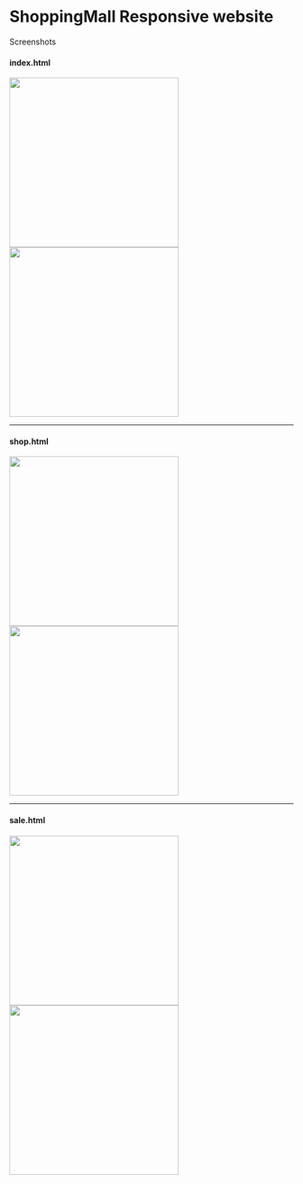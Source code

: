# ShoppingMall Responsive website

Screenshots
#### index.html
<div>
<img width="300" align="left" src="https://user-images.githubusercontent.com/63999784/102886949-662f6800-4499-11eb-8e1a-75fb3637afcc.png"> 
<img width="300" src="https://user-images.githubusercontent.com/63999784/102886806-27011700-4499-11eb-8c23-b6f9dfcd9bb2.png">
</div>

-----------------------

#### shop.html
<div>
<img width="300" align="left" src="https://user-images.githubusercontent.com/63999784/101509239-e777fc80-39bb-11eb-9eec-d968eeeea44a.png"> 
<img width="300" src="https://user-images.githubusercontent.com/63999784/101509320-fd85bd00-39bb-11eb-9743-ca7f5051bbd0.png">
</div>

--------------------------

#### sale.html
<div>
<img width="300" align="left" src="https://user-images.githubusercontent.com/63999784/102886201-0a181400-4498-11eb-8589-04baf3ceeb23.png">
<img width="300" src="https://user-images.githubusercontent.com/63999784/102886599-be199f00-4498-11eb-8886-3d4fa5c1beb3.png">
</div>
